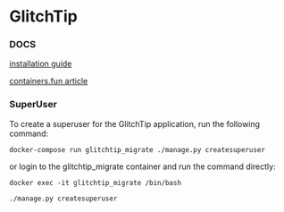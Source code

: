 # GlitchTip

### DOCS

[installation guide](https://glitchtip.com/documentation/install)

[containers.fun article](https://containers.fan/posts/setup-glitchtip-exception-logging-on-docker/)

### SuperUser

To create a superuser for the GlitchTip application, run the following command:

```shell
docker-compose run glitchtip_migrate ./manage.py createsuperuser
```

or login to the glitchtip_migrate container and run the command directly:

```shell
docker exec -it glitchtip_migrate /bin/bash

./manage.py createsuperuser
```